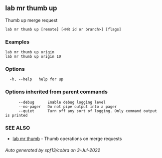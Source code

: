 ## lab mr thumb up

Thumb up merge request

```
lab mr thumb up [remote] [<MR id or branch>] [flags]
```

### Examples

```
lab mr thumb up origin
lab mr thumb up origin 10
```

### Options

```
  -h, --help   help for up
```

### Options inherited from parent commands

```
      --debug      Enable debug logging level
      --no-pager   Do not pipe output into a pager
      --quiet      Turn off any sort of logging. Only command output is printed
```

### SEE ALSO

* [lab mr thumb](lab_mr_thumb.md)	 - Thumb operations on merge requests

###### Auto generated by spf13/cobra on 3-Jul-2022
